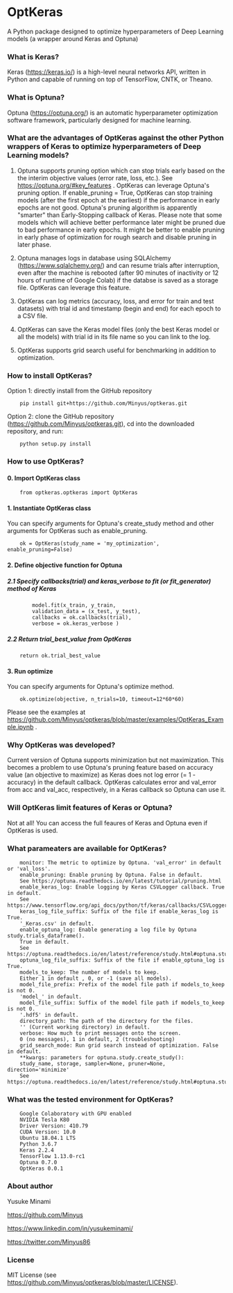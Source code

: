 # OptKeras

A Python package designed to optimize hyperparameters of Deep Learning models (a wrapper around Keras and Optuna)


### What is Keras?

Keras (https://keras.io/) is a high-level neural networks API, written in Python and capable of running on top of TensorFlow, CNTK, or Theano.


### What is Optuna?

Optuna (https://optuna.org/) is an automatic hyperparameter optimization software framework, particularly designed for machine learning. 


### What are the advantages of OptKeras against the other Python wrappers of Keras to optimize hyperparameters of Deep Learning models?

1. Optuna supports pruning option which can stop trials early based on the the interim objective values (error rate, loss, etc.). See https://optuna.org/#key_features . OptKeras can leverage Optuna's pruning option. If enable_pruning = True, OptKeras can stop training models (after the first epoch at the earliest) if the performance in early epochs are not good. Optuna's pruning algorithm is apparently "smarter" than Early-Stopping callback of Keras. Please note that some models which will achieve better performance later might be pruned due to bad performance in early epochs. It might be better to enable pruning in early phase of optimization for rough search and disable pruning in later phase.
  
2. Optuna manages logs in database using SQLAlchemy (https://www.sqlalchemy.org/) and can resume trials after interruption, even after the machine is rebooted (after 90 minutes of inactivity or 12 hours of runtime of Google Colab) if the databse is saved as a storage file. OptKeras can leverage this feature.

3. OptKeras can log metrics (accuracy, loss, and error for train and test datasets) with trial id and timestamp (begin and end) for each epoch to a CSV file.

4. OptKeras can save the Keras model files (only the best Keras model or all the models) with trial id in its file name so you can link to the log.

5. OptKeras supports grid search useful for benchmarking in addition to optimization.


### How to install OptKeras?

Option 1: directly install from the GitHub repository

```
	pip install git+https://github.com/Minyus/optkeras.git
```

Option 2: clone the GitHub repository (https://github.com/Minyus/optkeras.git), cd into the downloaded repository, and run:

```
	python setup.py install
```

### How to use OptKeras?


#### 0. Import OptKeras class

```
	from optkeras.optkeras import OptKeras
```
    
#### 1. Instantiate OptKeras class
	
  You can specify arguments for Optuna's create_study method and other arguments for OptKeras such as enable_pruning.
  
```
	ok = OptKeras(study_name = 'my_optimization', enable_pruning=False)
```

#### 2. Define objective function for Optuna

##### 2.1 Specify callbacks(trial) and keras_verbose to fit (or fit_generator) method of Keras

```
    	model.fit(x_train, y_train, 
		validation_data = (x_test, y_test),
		callbacks = ok.callbacks(trial), 
		verbose = ok.keras_verbose )
```

##### 2.2 Return trial_best_value from OptKeras
  
```
	return ok.trial_best_value
```
	
#### 3. Run optimize

  You can specify arguments for Optuna's optimize method.
```
	ok.optimize(objective, n_trials=10, timeout=12*60*60)
```
  
Please see the examples at https://github.com/Minyus/optkeras/blob/master/examples/OptKeras_Example.ipynb .


### Why OptKeras was developed?

Current version of Optuna supports minimization but not maximization. 
This becomes a problem to use Optuna's pruning feature based on accuracy value (an objective to maximize) as Keras does not log error (= 1 - accuracy) in the default callback. OptKeras calculates error and val_error from acc and val_acc, respectively, in a Keras callback so Optuna can use it. 


### Will OptKeras limit features of Keras or Optuna?

Not at all! You can access the full feaures of Keras and Optuna even if OptKeras is used. 


### What parameaters are available for OptKeras?

```
    monitor: The metric to optimize by Optuna. 'val_error' in default or 'val_loss'.
    enable_pruning: Enable pruning by Optuna. False in default.
	See https://optuna.readthedocs.io/en/latest/tutorial/pruning.html
    enable_keras_log: Enable logging by Keras CSVLogger callback. True in default.
	See https://www.tensorflow.org/api_docs/python/tf/keras/callbacks/CSVLogger
    keras_log_file_suffix: Suffix of the file if enable_keras_log is True.
	'_Keras.csv' in default.
    enable_optuna_log: Enable generating a log file by Optuna study.trials_dataframe().
	True in default.
	See https://optuna.readthedocs.io/en/latest/reference/study.html#optuna.study.Study.trials_dataframe
    optuna_log_file_suffix: Suffix of the file if enable_optuna_log is True.
    models_to_keep: The number of models to keep.
	Either 1 in default , 0, or -1 (save all models).
    model_file_prefix: Prefix of the model file path if models_to_keep is not 0.
	'model_' in default.
    model_file_suffix: Suffix of the model file path if models_to_keep is not 0.
	'.hdf5' in default.
    directory_path: The path of the directory for the files.
	'' (Current working directory) in default.
    verbose: How much to print messages onto the screen.
	0 (no messages), 1 in default, 2 (troubleshooting)
    grid_search_mode: Run grid search instead of optimization. False in default.
    **kwargs: parameters for optuna.study.create_study():
	study_name, storage, sampler=None, pruner=None, direction='minimize'
	See https://optuna.readthedocs.io/en/latest/reference/study.html#optuna.study.create_study
```

### What was the tested environment for OptKeras?

```
	Google Colaboratory with GPU enabled
	NVIDIA Tesla K80
	Driver Version: 410.79 
	CUDA Version: 10.0
	Ubuntu 18.04.1 LTS
	Python 3.6.7
	Keras 2.2.4
	TensorFlow 1.13.0-rc1
	Optuna 0.7.0
	OptKeras 0.0.1
```

### About author 

Yusuke Minami

https://github.com/Minyus

https://www.linkedin.com/in/yusukeminami/

https://twitter.com/Minyus86


### License

MIT License (see https://github.com/Minyus/optkeras/blob/master/LICENSE).
